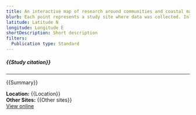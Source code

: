 ```yaml
---
title: An interactive map of research around communities and coastal management decision making
blurb: Each point represents a study site where data was collected. Inland points are midpoints, each represents a study that pooled data across multiple coastal sites.
latitude: Latitude N
longitude: Longitude E
shortDescription: Short description
filters:
  Publication type: Standard
---
```


##### {{Study citation}}

---

{{Summary}}

**Location:** {{Location}}\
**Other Sites:** {{Other sites}}\
[View online]({{Hyperlink}})

